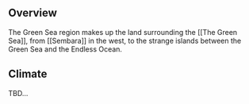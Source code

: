 ## Overview

The Green Sea region makes up the land surrounding the [[The Green Sea]], from [[Sembara]] in the west, to the strange islands between the Green Sea and the Endless Ocean.

## Climate

TBD...